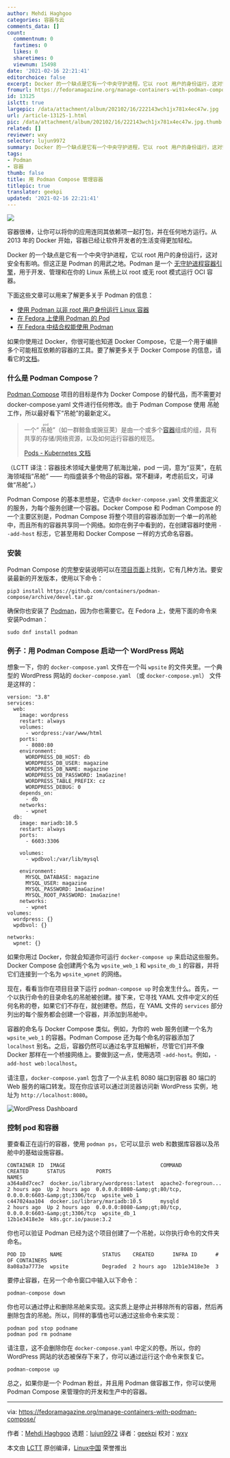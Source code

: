 ```yaml
---
author: Mehdi Haghgoo
categories: 容器与云
comments_data: []
count:
  commentnum: 0
  favtimes: 0
  likes: 0
  sharetimes: 0
  viewnum: 15498
date: '2021-02-16 22:21:41'
editorchoice: false
excerpt: Docker 的一个缺点是它有一个中央守护进程，它以 root 用户的身份运行，这对安全有影响。但这正是 Podman 的用武之地。
fromurl: https://fedoramagazine.org/manage-containers-with-podman-compose/
id: 13125
islctt: true
largepic: /data/attachment/album/202102/16/222143wch1jx781x4ec47w.jpg
url: /article-13125-1.html
pic: /data/attachment/album/202102/16/222143wch1jx781x4ec47w.jpg.thumb.jpg
related: []
reviewer: wxy
selector: lujun9972
summary: Docker 的一个缺点是它有一个中央守护进程，它以 root 用户的身份运行，这对安全有影响。但这正是 Podman 的用武之地。
tags:
- Podman
- 容器
thumb: false
title: 用 Podman Compose 管理容器
titlepic: true
translator: geekpi
updated: '2021-02-16 22:21:41'
---
```


![](/data/attachment/album/202102/16/222143wch1jx781x4ec47w.jpg)


容器很棒，让你可以将你的应用连同其依赖项一起打包，并在任何地方运行。从 2013 年的 Docker 开始，容器已经让软件开发者的生活变得更加轻松。


Docker 的一个缺点是它有一个中央守护进程，它以 root 用户的身份运行，这对安全有影响。但这正是 Podman 的用武之地。Podman 是一个 [无守护进程容器引擎](https://podman.io)，用于开发、管理和在你的 Linux 系统上以 root 或无 root 模式运行 OCI 容器。


下面这些文章可以用来了解更多关于 Podman 的信息：


* [使用 Podman 以非 root 用户身份运行 Linux 容器](/article-10156-1.html)
* [在 Fedora 上使用 Podman 的 Pod](https://fedoramagazine.org/podman-pods-fedora-containers/)
* [在 Fedora 中结合权能使用 Podman](/article-12859-1.html)


如果你使用过 Docker，你很可能也知道 Docker Compose，它是一个用于编排多个可能相互依赖的容器的工具。要了解更多关于 Docker Compose 的信息，请看它的[文档](https://docs.docker.com/compose/)。


### 什么是 Podman Compose？


[Podman Compose](https://github.com/containers/podman-compose) 项目的目标是作为 Docker Compose 的替代品，而不需要对 docker-compose.yaml 文件进行任何修改。由于 Podman Compose 使用<ruby> 吊舱 <rt>  pod </rt></ruby> 工作，所以最好看下“吊舱”的最新定义。



> 
> 一个“<ruby> 吊舱 <rt>  pod </rt></ruby> ”（如一群鲸鱼或豌豆荚）是由一个或多个[容器](https://kubernetes.io/docs/concepts/containers/)组成的组，具有共享的存储/网络资源，以及如何运行容器的规范。
> 
> 
> [Pods - Kubernetes 文档](https://kubernetes.io/docs/concepts/workloads/pods/)
> 
> 
> 


（LCTT 译注：容器技术领域大量使用了航海比喻，pod 一词，意为“豆荚”，在航海领域指“吊舱” —— 均指盛装多个物品的容器。常不翻译，考虑前后文，可译做“吊舱”。）


Podman Compose 的基本思想是，它选中 `docker-compose.yaml` 文件里面定义的服务，为每个服务创建一个容器。Docker Compose 和 Podman Compose 的一个主要区别是，Podman Compose 将整个项目的容器添加到一个单一的吊舱中，而且所有的容器共享同一个网络。如你在例子中看到的，在创建容器时使用 `--add-host` 标志，它甚至用和 Docker Compose 一样的方式命名容器。


### 安装


Podman Compose 的完整安装说明可以在[项目页面](https://github.com/containers/podman-compose)上找到，它有几种方法。要安装最新的开发版本，使用以下命令：



```
pip3 install https://github.com/containers/podman-compose/archive/devel.tar.gz

```

确保你也安装了 [Podman](https://podman.io/getting-started/installation)，因为你也需要它。在 Fedora 上，使用下面的命令来安装Podman：



```
sudo dnf install podman

```

### 例子：用 Podman Compose 启动一个 WordPress 网站


想象一下，你的 `docker-compose.yaml` 文件在一个叫 `wpsite` 的文件夹里。一个典型的 WordPress 网站的 `docker-compose.yaml` （或 `docker-compose.yml`） 文件是这样的：



```
version: "3.8"
services:
  web:
    image: wordpress
    restart: always
    volumes:
      - wordpress:/var/www/html
    ports:
      - 8080:80
    environment:
      WORDPRESS_DB_HOST: db
      WORDPRESS_DB_USER: magazine
      WORDPRESS_DB_NAME: magazine
      WORDPRESS_DB_PASSWORD: 1maGazine!
      WORDPRESS_TABLE_PREFIX: cz
      WORDPRESS_DEBUG: 0
    depends_on:
      - db
    networks:
      - wpnet
  db:
    image: mariadb:10.5
    restart: always
    ports:
      - 6603:3306

    volumes:
      - wpdbvol:/var/lib/mysql

    environment:
      MYSQL_DATABASE: magazine
      MYSQL_USER: magazine
      MYSQL_PASSWORD: 1maGazine!
      MYSQL_ROOT_PASSWORD: 1maGazine!
    networks:
      - wpnet
volumes:
  wordpress: {}
  wpdbvol: {}

networks:
  wpnet: {}

```

如果你用过 Docker，你就会知道你可运行 `docker-compose up` 来启动这些服务。Docker Compose 会创建两个名为 `wpsite_web_1` 和 `wpsite_db_1` 的容器，并将它们连接到一个名为 `wpsite_wpnet` 的网络。


现在，看看当你在项目目录下运行 `podman-compose up` 时会发生什么。首先，一个以执行命令的目录命名的吊舱被创建。接下来，它寻找 YAML 文件中定义的任何名称的卷，如果它们不存在，就创建卷。然后，在 YAML 文件的 `services` 部分列出的每个服务都会创建一个容器，并添加到吊舱中。


容器的命名与 Docker Compose 类似。例如，为你的 web 服务创建一个名为 `wpsite_web_1` 的容器。Podman Compose 还为每个命名的容器添加了 `localhost` 别名。之后，容器仍然可以通过名字互相解析，尽管它们并不像 Docker 那样在一个桥接网络上。要做到这一点，使用选项 `-add-host`。例如，`-add-host web:localhost`。


请注意，`docker-compose.yaml` 包含了一个从主机 8080 端口到容器 80 端口的 Web 服务的端口转发。现在你应该可以通过浏览器访问新 WordPress 实例，地址为 `http://localhost:8080`。


![WordPress Dashboard](/data/attachment/album/202102/16/222143atcbb6hh8e77h7cl.png)


### 控制 pod 和容器


要查看正在运行的容器，使用 `podman ps`，它可以显示 web 和数据库容器以及吊舱中的基础设施容器。



```
CONTAINER ID  IMAGE                               COMMAND               CREATED      STATUS          PORTS                                         NAMES
a364a8d7cec7  docker.io/library/wordpress:latest  apache2-foregroun...  2 hours ago  Up 2 hours ago  0.0.0.0:8080-&amp;gt;80/tcp, 0.0.0.0:6603-&amp;gt;3306/tcp  wpsite_web_1
c447024aa104  docker.io/library/mariadb:10.5      mysqld                2 hours ago  Up 2 hours ago  0.0.0.0:8080-&amp;gt;80/tcp, 0.0.0.0:6603-&amp;gt;3306/tcp  wpsite_db_1
12b1e3418e3e  k8s.gcr.io/pause:3.2

```

你也可以验证 Podman 已经为这个项目创建了一个吊舱，以你执行命令的文件夹命名。



```
POD ID        NAME             STATUS    CREATED      INFRA ID      # OF CONTAINERS
8a08a3a7773e  wpsite           Degraded  2 hours ago  12b1e3418e3e  3

```

要停止容器，在另一个命令窗口中输入以下命令：



```
podman-compose down

```

你也可以通过停止和删除吊舱来实现。这实质上是停止并移除所有的容器，然后再删除包含的吊舱。所以，同样的事情也可以通过这些命令来实现：



```
podman pod stop podname
podman pod rm podname

```

请注意，这不会删除你在 `docker-compose.yaml` 中定义的卷。所以，你的 WordPress 网站的状态被保存下来了，你可以通过运行这个命令来恢复它。



```
podman-compose up

```

总之，如果你是一个 Podman 粉丝，并且用 Podman 做容器工作，你可以使用 Podman Compose 来管理你的开发和生产中的容器。




---


via: <https://fedoramagazine.org/manage-containers-with-podman-compose/>


作者：[Mehdi Haghgoo](https://fedoramagazine.org/author/powergame/) 选题：[lujun9972](https://github.com/lujun9972) 译者：[geekpi](https://github.com/geekpi) 校对：[wxy](https://github.com/wxy)


本文由 [LCTT](https://github.com/LCTT/TranslateProject) 原创编译，[Linux中国](https://linux.cn/) 荣誉推出